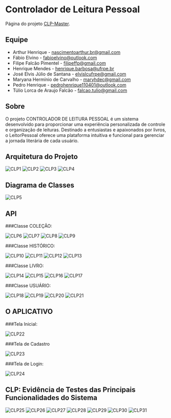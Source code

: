 # Controlador de Leitura Pessoal

Página do projeto [CLP-Master](https://github.com/filipeffp/clp-master).


## Equipe

- Arthur Henrique  - nascimentoarthur.br@gmail.com
- Fábio Elvino - fabioelvino@outlook.com
- Filipe Falcão Pimentel - filipeffp@gmail.com
- Henrique Mendes - henrique.barbosa@ufrpe.br
- José Elvis Júlio de Santana - elvislcufrpe@gmail.com
- Maryana Hermínio de Carvalho - maryhdec@gmail.com
- Pedro Henrique - pedrohenrique110401@outlook.com
- Túlio Lorca de Araujo Falcão - falcao.tulio@gmail.com


## Sobre

O projeto CONTROLADOR DE LEITURA PESSOAL é um sistema desenvolvido para proporcionar uma experiência personalizada de controle e organização de leituras. Destinado a entusiastas e apaixonados por livros, o LeitorPessoal oferece uma plataforma intuitiva e funcional para gerenciar a jornada literária de cada usuário. 

## Arquitetura do Projeto

![CLP1](./images/doc1.jpg)
![CLP2](./images/doc2.jpg)
![CLP3](./images/doc3.jpg)
![CLP4](./images/doc4.jpg)

## Diagrama de Classes

![CLP5](./images/doc5.jpg)

## API


###Classe COLEÇÃO:

![CLP6](./images/colecaoGET.jpg)
![CLP7](./images/colecaoRead.jpg)
![CLP8](./images/colecaoDelete.jpg)
![CLP9](./images/colecaoUpdate.jpg)

###Classe HISTÓRICO:

![CLP10](./images/historicoList.jpg)
![CLP11](./images/historicoRead.jpg)
![CLP12](./images/historicoDelete.jpg)
![CLP13](./images/historicoUpdate.jpg)

###Classe LIVRO:

![CLP14](./images/livroList.jpg)
![CLP15](./images/livroRead.jpg)
![CLP16](./images/livroDelete.jpg)
![CLP17](./images/livroUpdate.jpg)

###Classe USUÁRIO:

![CLP18](./images/usuarioList.jpg)
![CLP19](./images/usuarioRead.jpg)
![CLP20](./images/usuarioDelete.jpg)
![CLP21](./images/usuarioUpdate.jpg)

## O APLICATIVO

###Tela Inicial:

![CLP22](./images/tela_inicial.jpg)

###Tela de Cadastro

![CLP23](./images/tela_cadastro.jpg)

###Tela de Login:

![CLP24](./images/tela_login.jpg)

## CLP: Evidência de Testes das Principais Funcionalidades do Sistema

![CLP25](./images/clp1.jpg)
![CLP26](./images/clp2.jpg)
![CLP27](./images/clp3.jpg)
![CLP28](./images/clp4.jpg)
![CLP29](./images/clp5.jpg)
![CLP30](./images/clp6.jpg)
![CLP31](./images/clp7.jpg)








